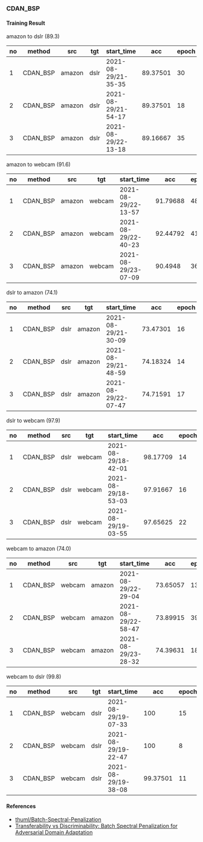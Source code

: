 ### CDAN_BSP





#### Training Result

amazon to dslr (89.3)

| no   | method   | src    | tgt  | start_time          | acc      | epoch | nepoch | lr     | batch_size |
| ---- | -------- | ------ | ---- | ------------------- | -------- | ----- | ------ | ------ | ---------- |
| 1    | CDAN_BSP | amazon | dslr | 2021-08-29/21-35-35 | 89.37501 | 30    | 50     | 0.0003 | 32         |
| 2    | CDAN_BSP | amazon | dslr | 2021-08-29/21-54-17 | 89.37501 | 18    | 50     | 0.0003 | 32         |
| 3    | CDAN_BSP | amazon | dslr | 2021-08-29/22-13-18 | 89.16667 | 35    | 50     | 0.0003 | 32         |



amazon to webcam (91.6)

| no   | method   | src    | tgt    | start_time          | acc      | epoch | nepoch | lr     | batch_size |
| ---- | -------- | ------ | ------ | ------------------- | -------- | ----- | ------ | ------ | ---------- |
| 1    | CDAN_BSP | amazon | webcam | 2021-08-29/22-13-57 | 91.79688 | 48    | 50     | 0.0003 | 32         |
| 2    | CDAN_BSP | amazon | webcam | 2021-08-29/22-40-23 | 92.44792 | 41    | 50     | 0.0003 | 32         |
| 3    | CDAN_BSP | amazon | webcam | 2021-08-29/23-07-09 | 90.4948  | 36    | 50     | 0.0003 | 32         |



dslr to amazon (74.1)

| no   | method   | src  | tgt    | start_time          | acc      | epoch | nepoch | lr     | batch_size |
| ---- | -------- | ---- | ------ | ------------------- | -------- | ----- | ------ | ------ | ---------- |
| 1    | CDAN_BSP | dslr | amazon | 2021-08-29/21-30-09 | 73.47301 | 16    | 50     | 0.0003 | 32         |
| 2    | CDAN_BSP | dslr | amazon | 2021-08-29/21-48-59 | 74.18324 | 14    | 50     | 0.0003 | 32         |
| 3    | CDAN_BSP | dslr | amazon | 2021-08-29/22-07-47 | 74.71591 | 17    | 50     | 0.0003 | 32         |



dslr to webcam (97.9)

| no   | method   | src  | tgt    | start_time          | acc      | epoch | nepoch | lr     | batch_size |
| ---- | -------- | ---- | ------ | ------------------- | -------- | ----- | ------ | ------ | ---------- |
| 1    | CDAN_BSP | dslr | webcam | 2021-08-29/18-42-01 | 98.17709 | 14    | 50     | 0.0003 | 32         |
| 2    | CDAN_BSP | dslr | webcam | 2021-08-29/18-53-03 | 97.91667 | 16    | 50     | 0.0003 | 32         |
| 3    | CDAN_BSP | dslr | webcam | 2021-08-29/19-03-55 | 97.65625 | 22    | 50     | 0.0003 | 32         |



webcam to amazon (74.0)

| no   | method   | src    | tgt    | start_time          | acc      | epoch | nepoch | lr     | batch_size |
| ---- | -------- | ------ | ------ | ------------------- | -------- | ----- | ------ | ------ | ---------- |
| 1    | CDAN_BSP | webcam | amazon | 2021-08-29/22-29-04 | 73.65057 | 13    | 50     | 0.0003 | 32         |
| 2    | CDAN_BSP | webcam | amazon | 2021-08-29/22-58-47 | 73.89915 | 39    | 50     | 0.0003 | 32         |
| 3    | CDAN_BSP | webcam | amazon | 2021-08-29/23-28-32 | 74.39631 | 18    | 50     | 0.0003 | 32         |



webcam to dslr (99.8)

| no   | method   | src    | tgt  | start_time          | acc      | epoch | nepoch | lr     | batch_size |
| ---- | -------- | ------ | ---- | ------------------- | -------- | ----- | ------ | ------ | ---------- |
| 1    | CDAN_BSP | webcam | dslr | 2021-08-29/19-07-33 | 100      | 15    | 50     | 0.0003 | 32         |
| 2    | CDAN_BSP | webcam | dslr | 2021-08-29/19-22-47 | 100      | 8     | 50     | 0.0003 | 32         |
| 3    | CDAN_BSP | webcam | dslr | 2021-08-29/19-38-08 | 99.37501 | 11    | 50     | 0.0003 | 32         |



#### References

- [thuml/Batch-Spectral-Penalization](https://github.com/thuml/Batch-Spectral-Penalization)
- [Transferability vs Discriminability: Batch Spectral Penalization for Adversarial Domain Adaptation](http://proceedings.mlr.press/v97/chen19i.html)